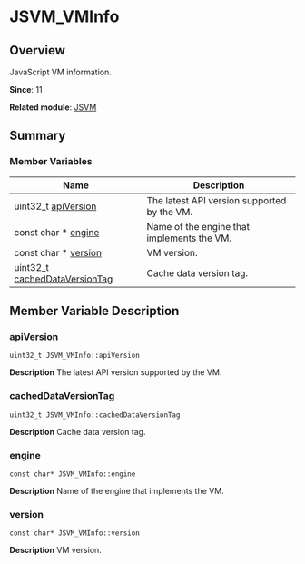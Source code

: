 # JSVM_VMInfo


## Overview

JavaScript VM information.

**Since**: 11

**Related module**: [JSVM](_j_s_v_m.md)


## Summary


### Member Variables

| Name| Description| 
| -------- | -------- |
| uint32_t [apiVersion](#apiversion) | The latest API version supported by the VM. | 
| const char \* [engine](#engine) | Name of the engine that implements the VM. | 
| const char \* [version](#version) | VM version. | 
| uint32_t [cachedDataVersionTag](#cacheddataversiontag) | Cache data version tag. | 


## Member Variable Description


### apiVersion

```
uint32_t JSVM_VMInfo::apiVersion
```
**Description**
The latest API version supported by the VM.


### cachedDataVersionTag

```
uint32_t JSVM_VMInfo::cachedDataVersionTag
```
**Description**
Cache data version tag.


### engine

```
const char* JSVM_VMInfo::engine
```
**Description**
Name of the engine that implements the VM.


### version

```
const char* JSVM_VMInfo::version
```
**Description**
VM version.
